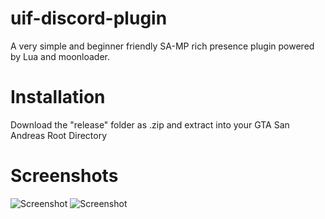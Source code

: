 # uif-discord-plugin
A very simple and beginner friendly SA-MP rich presence plugin powered by Lua and moonloader.

# Installation
Download the "release" folder as .zip and extract into your GTA San Andreas Root Directory

# Screenshots
![Screenshot](blob:https://imgur.com/bf9d409f-98c8-45eb-b870-369288cfb6b8) ![Screenshot](https://i.imgur.com/wogbubs.png)

